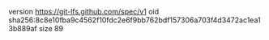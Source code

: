 version https://git-lfs.github.com/spec/v1
oid sha256:8c8e10fba9c4562f10fdc2e6f9bb762bdf157306a703f4d3472ac1ea13b889af
size 89
